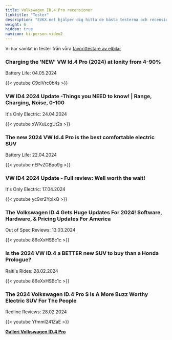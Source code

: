 ```yaml
---
title: Volkswagen ID.4 Pro recensioner
linktitle: "Tester"
description: "EVKX.net hjälper dig hitta de bästa testerna och recensionerna av denna modell."
weight: 6
hidden: true
navicon: bi-person-video2
---
```

Vi har samlat in tester från våra [favorittestare av elbilar](../../../../../guides/evreviewers/)

<div class="container text-center shadow p-2 pe-4 mb-5 bg-body-tertiary rounded border">
<h3>Charging the 'NEW' VW Id.4 Pro (2024) at Ionity from 4-90%</h3>
<p>Battery Life: 04.05.2024</p>

{{< youtube C9ciVrc0b4s >}}

</div>
<div class="container text-center shadow p-2 pe-4 mb-5 bg-body-tertiary rounded border">
<h3>VW ID4 2024 Update -Things you NEED to know! | Range, Charging, Noise, 0-100</h3>
<p>It's Only Electric: 24.04.2024</p>

{{< youtube xWXuLcgUt2s >}}

</div>
<div class="container text-center shadow p-2 pe-4 mb-5 bg-body-tertiary rounded border">
<h3>The new 2024 VW Id.4 Pro is the best comfortable electric SUV</h3>
<p>Battery Life: 22.04.2024</p>

{{< youtube nEPvZGBpo9g >}}

</div>
<div class="container text-center shadow p-2 pe-4 mb-5 bg-body-tertiary rounded border">
<h3>VW ID4 2024 Update - Full review: Well worth the wait!</h3>
<p>It's Only Electric: 17.04.2024</p>

{{< youtube yc9xr2YpIxQ >}}

</div>
<div class="container text-center shadow p-2 pe-4 mb-5 bg-body-tertiary rounded border">
<h3>The Volkswagen ID.4 Gets Huge Updates For 2024! Software, Hardware, & Pricing Updates For America</h3>
<p>Out of Spec Reviews: 13.03.2024</p>

{{< youtube 86eXxHSBc1c >}}

</div>
<div class="container text-center shadow p-2 pe-4 mb-5 bg-body-tertiary rounded border">
<h3>Is the 2024 VW ID.4 a BETTER new SUV to buy than a Honda Prologue?</h3>
<p>Raiti's Rides: 28.02.2024</p>

{{< youtube 86eXxHSBc1c >}}

</div>
<div class="container text-center shadow p-2 pe-4 mb-5 bg-body-tertiary rounded border">
<h3>The 2024 Volkswagen ID.4 Pro S Is A More Buzz Worthy Electric SUV For The People</h3>
<p>Redline Reviews: 28.02.2024</p>

{{< youtube YfmmI241ZaE >}}

</div>
<div class="mt-3 mb-3">
<a href="../gallery/" class="text-decoration-none text-black">
<strong><i class="bi-arrow-left"></i>Galleri  </strong>
</a>
<a href="../" class="text-decoration-none text-black float-end">
<strong>Volkswagen ID.4 Pro <i class="bi-arrow-right"></i></strong>
</a>
</div>
